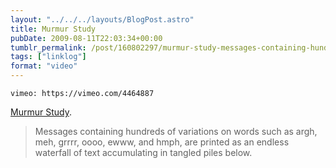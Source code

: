 ```yaml
---
layout: "../../../layouts/BlogPost.astro"
title: Murmur Study
pubDate: 2009-08-11T22:03:34+00:00
tumblr_permalink: /post/160802297/murmur-study-messages-containing-hundreds-of
tags: ["linklog"]
format: "video"
---
```


`vimeo: https://vimeo.com/4464887`

[Murmur Study][1].

> Messages containing hundreds of variations on words such as argh, meh, grrrr, oooo, ewww, and hmph, are printed as an endless waterfall of text accumulating in tangled piles below.

[1]: https://vimeo.com/4464887
